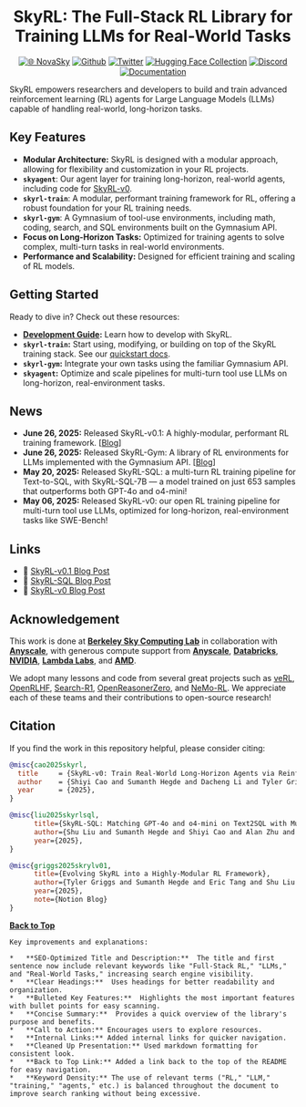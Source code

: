 <div align="center">

# SkyRL: The Full-Stack RL Library for Training LLMs for Real-World Tasks

[![🌐 NovaSky](https://img.shields.io/badge/-Visit%20Website-5865F2?style=for-the-badge)](https://novasky-ai.github.io/)
[![Github](https://img.shields.io/badge/SkyRL-000000?style=for-the-badge&logo=github&logoColor=000&logoColor=white)](https://github.com/NovaSky-AI/SkyRL)
[![Twitter](https://img.shields.io/badge/NovaSky-white?style=for-the-badge&logo=X&logoColor=000&color=000&labelColor=white)](https://x.com/NovaSkyAI)
[![Hugging Face Collection](https://img.shields.io/badge/NovaSky-fcd022?style=for-the-badge&logo=huggingface&logoColor=000&labelColor)](https://huggingface.co/NovaSky-AI)
[![Discord](https://img.shields.io/badge/NovaSky-5865F2?style=for-the-badge&logo=discord&logoColor=white)](https://discord.gg/cJF2JUaaAN)
[![Documentation](https://img.shields.io/badge/Documentation-blue?style=for-the-badge&logo=readthedocs&logoColor=white)](https://skyrl.readthedocs.io/en/latest/)

</div>

SkyRL empowers researchers and developers to build and train advanced reinforcement learning (RL) agents for Large Language Models (LLMs) capable of handling real-world, long-horizon tasks.

## Key Features

*   **Modular Architecture:** SkyRL is designed with a modular approach, allowing for flexibility and customization in your RL projects.
*   **`skyagent`**:  Our agent layer for training long-horizon, real-world agents, including code for [SkyRL-v0](https://novasky-ai.notion.site/skyrl-v0).
*   **`skyrl-train`**: A modular, performant training framework for RL, offering a robust foundation for your RL training needs.
*   **`skyrl-gym`**:  A Gymnasium of tool-use environments, including math, coding, search, and SQL environments built on the Gymnasium API.
*   **Focus on Long-Horizon Tasks:** Optimized for training agents to solve complex, multi-turn tasks in real-world environments.
*   **Performance and Scalability:** Designed for efficient training and scaling of RL models.

## Getting Started

Ready to dive in? Check out these resources:

*   **[Development Guide](https://skyrl.readthedocs.io/en/latest/getting-started/development.html):** Learn how to develop with SkyRL.
*   **`skyrl-train`:** Start using, modifying, or building on top of the SkyRL training stack. See our [quickstart docs](https://skyrl.readthedocs.io/en/latest/index.html).
*   **`skyrl-gym`:** Integrate your own tasks using the familiar Gymnasium API.
*   **`skyagent`:** Optimize and scale pipelines for multi-turn tool use LLMs on long-horizon, real-environment tasks.

## News

*   **June 26, 2025:** Released SkyRL-v0.1: A highly-modular, performant RL training framework. [[Blog](https://novasky-ai.notion.site/skyrl-v01)]
*   **June 26, 2025:** Released SkyRL-Gym: A library of RL environments for LLMs implemented with the Gymnasium API. [[Blog](https://novasky-ai.notion.site/skyrl-v01)]
*   **May 20, 2025:** Released SkyRL-SQL: a multi-turn RL training pipeline for Text-to-SQL, with SkyRL-SQL-7B — a model trained on just 653 samples that outperforms both GPT-4o and o4-mini!
*   **May 06, 2025:** Released SkyRL-v0: our open RL training pipeline for multi-turn tool use LLMs, optimized for long-horizon, real-environment tasks like SWE-Bench!

## Links

*   📜 [SkyRL-v0.1 Blog Post](https://novasky-ai.notion.site/skyrl-v01)
*   📜 [SkyRL-SQL Blog Post](https://novasky-ai.notion.site/skyrl-sql)
*   📜 [SkyRL-v0 Blog Post](https://novasky-ai.notion.site/skyrl-v0)

## Acknowledgement

This work is done at [**Berkeley Sky Computing Lab**](https://sky.cs.berkeley.edu/) in collaboration with [**Anyscale**](https://www.anyscale.com/), with generous compute support from [**Anyscale**](https://www.anyscale.com/), [**Databricks**](https://www.databricks.com/), [**NVIDIA**](https://developer.nvidia.com/brev), [**Lambda Labs**](https://lambdalabs.com/service/gpu-cloud?srsltid=AfmBOop5FnmEFTkavVtdZDsLWvHWNg6peXtat-OXJ9MW5GMNsk756PE5), and [**AMD**](https://www.amd.com/en.html).

We adopt many lessons and code from several great projects such as [veRL](https://github.com/volcengine/verl), [OpenRLHF](https://github.com/OpenRLHF/OpenRLHF), [Search-R1](https://github.com/PeterGriffinJin/Search-R1), [OpenReasonerZero](https://github.com/Open-Reasoner-Zero/Open-Reasoner-Zero), and [NeMo-RL](https://github.com/NVIDIA-NeMo/RL). We appreciate each of these teams and their contributions to open-source research!

## Citation

If you find the work in this repository helpful, please consider citing:

```bibtex
@misc{cao2025skyrl,
  title     = {SkyRL-v0: Train Real-World Long-Horizon Agents via Reinforcement Learning},
  author    = {Shiyi Cao and Sumanth Hegde and Dacheng Li and Tyler Griggs and Shu Liu and Eric Tang and Jiayi Pan and Xingyao Wang and Akshay Malik and Graham Neubig and Kourosh Hakhamaneshi and Richard Liaw and Philipp Moritz and Matei Zaharia and Joseph E. Gonzalez and Ion Stoica},
  year      = {2025},
}
```

```bibtex
@misc{liu2025skyrlsql,
      title={SkyRL-SQL: Matching GPT-4o and o4-mini on Text2SQL with Multi-Turn RL},
      author={Shu Liu and Sumanth Hegde and Shiyi Cao and Alan Zhu and Dacheng Li and Tyler Griggs and Eric Tang and Akshay Malik and Kourosh Hakhamaneshi and Richard Liaw and Philipp Moritz and Matei Zaharia and Joseph E. Gonzalez and Ion Stoica},
      year={2025},
}
```

```bibtex
@misc{griggs2025skrylv01,
      title={Evolving SkyRL into a Highly-Modular RL Framework},
      author={Tyler Griggs and Sumanth Hegde and Eric Tang and Shu Liu and Shiyi Cao and Dacheng Li and Charlie Ruan and Philipp Moritz and Kourosh Hakhamaneshi and Richard Liaw and Akshay Malik and Matei Zaharia and Joseph E. Gonzalez and Ion Stoica},
      year={2025},
      note={Notion Blog}
}
```

[**Back to Top**](https://github.com/NovaSky-AI/SkyRL)
```
Key improvements and explanations:

*   **SEO-Optimized Title and Description:**  The title and first sentence now include relevant keywords like "Full-Stack RL," "LLMs," and "Real-World Tasks," increasing search engine visibility.
*   **Clear Headings:**  Uses headings for better readability and organization.
*   **Bulleted Key Features:**  Highlights the most important features with bullet points for easy scanning.
*   **Concise Summary:**  Provides a quick overview of the library's purpose and benefits.
*   **Call to Action:** Encourages users to explore resources.
*   **Internal Links:** Added internal links for quicker navigation.
*   **Cleaned Up Presentation:** Used markdown formatting for consistent look.
*   **Back to Top Link:** Added a link back to the top of the README for easy navigation.
*   **Keyword Density:** The use of relevant terms ("RL," "LLM," "training," "agents," etc.) is balanced throughout the document to improve search ranking without being excessive.